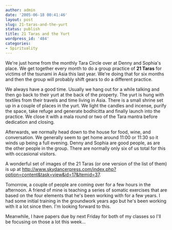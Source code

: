```yaml
---
author: admin
date: '2005-06-18 00:41:46'
layout: post
slug: 21-taras-and-the-yurt
status: publish
title: 21 Taras and the Yurt
wordpress_id: '484'
categories:
- Spirituality
---
```

<p>We&#39;re just home from the monthly Tara Circle over at Denny and Sophia&#39;s 
place. We get together every month to do a group practice of <b>21 Taras</b> for 
victims of the tsunami in Asia this last year. We&#39;re doing that for six months 
and then the group will probably shift gears to do a different practice.</p>
<p>We always have a good time. Usually we hang out for a while talking and then 
go back to their yurt at the back of the property. The yurt is hung with 
textiles from their travels and time living in Asia. There is a small shrine set 
up in a couple of places in the yurt. We light the candles and incense, purify 
the space, take refuge and generate bodhicitta and finally launch into the 
practice. We close it with a mala round or two of the Tara mantra before 
dedication and closing.</p>
<p>Afterwards, we normally head down to the house for food, wine, and 
conversation. We generally seem to get home around 11:00 or 11:30 so it winds up 
being a full evening. Denny and Sophia are good people, as are the other people 
in the group. There are normally only six of us total for this with occasional 
visitors.</p>
<p>A wonderful set of images of the 21 Taras (or one version of the list of 
them) is up at
<a href="http://www.skydancerpress.com/index.php?option=content&task=view&id=17&Itemid=37">
http://www.skydancerpress.com/index.php?option=content&amp;task=view&amp;id=17&amp;Itemid=37</a>.
</p>
<p>Tomorrow, a couple of people are coming over for a few hours in the 
afternoon. A friend of mine is teaching a series of somatic exercises that are 
based on the four elements that he&#39;s been working with for a few years. I had 
some initial training in the groundwork years ago but he&#39;s been working with it 
a lot since then. I&#39;m looking forward to this. </p>
<p>Meanwhile, I have papers due by next Friday for both of my classes so I&#39;ll be 
focusing on those a lot this week...</p>
